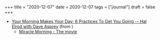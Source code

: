 +++
title = "2020-12-07"
date = 2020-12-07
tags = ["Journal"]
draft = false
+++

-   [Your Morning Makes Your Day: 6 Practices To Get You Going -- Hal Elrod with Dave Asprey](https://daveasprey.com/hal-elrod-765/) (from )
    -   [Miracle Morning - The movie](https://shop.miraclemorning.com/products/the-miracle-morning-movie-experience)